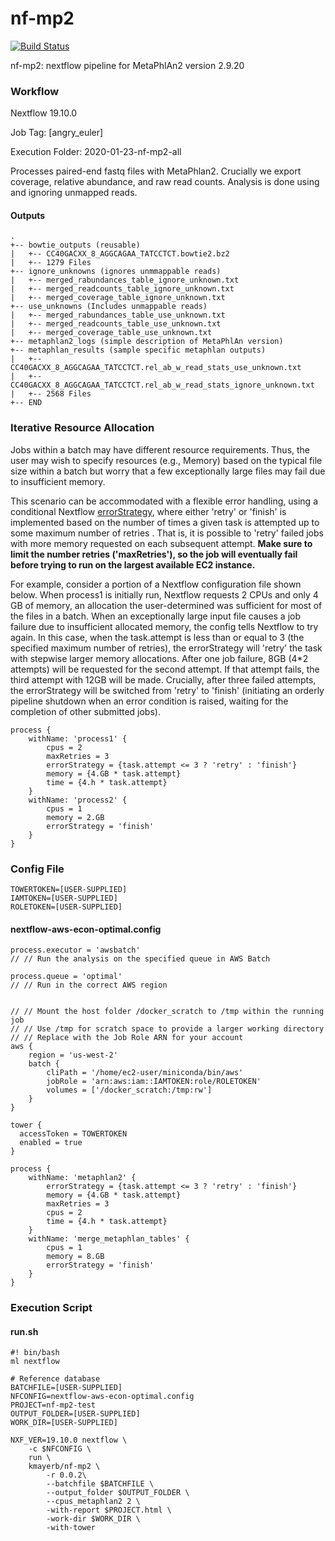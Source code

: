 # nf-mp2

[![Build Status](https://travis-ci.com/kmayerb/nf-mp2.svg?branch=master)](https://travis-ci.com/kmayerb/nf-mp2)

nf-mp2: nextflow pipeline for MetaPhlAn2 version 2.9.20

### Workflow

Nextflow 19.10.0 

Job Tag: [angry_euler]

Execution Folder: 2020-01-23-nf-mp2-all

Processes paired-end fastq files with MetaPhlan2. Crucially we export coverage, relative abundance, and raw read counts. Analysis is done using and ignoring unmapped reads. 

#### Outputs

```
.
+-- bowtie_outputs (reusable)
|   +-- CC40GACXX_8_AGGCAGAA_TATCCTCT.bowtie2.bz2 
|   +-- 1279 Files
+-- ignore_unknowns (ignores unmmappable reads)
|   +-- merged_rabundances_table_ignore_unknown.txt
|   +-- merged_readcounts_table_ignore_unknown.txt
|   +-- merged_coverage_table_ignore_unknown.txt
+-- use_unknowns (Includes unmappable reads)
|   +-- merged_rabundances_table_use_unknown.txt
|   +-- merged_readcounts_table_use_unknown.txt
|   +-- merged_coverage_table_use_unknown.txt
+-- metaphlan2_logs (simple description of MetaPhlAn version)
+-- metaphlan_results (sample specific metaphlan outputs)
|   +-- CC40GACXX_8_AGGCAGAA_TATCCTCT.rel_ab_w_read_stats_use_unknown.txt
|   +-- CC40GACXX_8_AGGCAGAA_TATCCTCT.rel_ab_w_read_stats_ignore_unknown.txt
|   +-- 2568 Files
+-- END
```


### Iterative Resource Allocation

Jobs within a batch may have different resource requirements. Thus, the user may wish to specify resources (e.g., Memory) based on the typical file size within a batch but worry that a few exceptionally large files may fail due to insufficient memory. 

This scenario can be accommodated with a flexible error handling, using a conditional Nextflow [errorStrategy](https://www.nextflow.io/docs/latest/process.html), where either 'retry' or 'finish' is implemented based on the number of times a given task is attempted up to some maximum number of retries .  That is, it is possible to 'retry' failed jobs with more memory requested on each subsequent attempt. **Make sure to limit the number retries ('maxRetries'), so the job will eventually fail before trying to run on the largest available EC2 instance.**

For example, consider a portion of a Nextflow configuration file shown below. When process1 is initially run, Nextflow requests 2 CPUs and only 4 GB of memory, an allocation the user-determined was sufficient for most of the files in a batch. When an exceptionally large input file causes a job failure due to insufficient allocated memory, the config tells Nextflow to try again. In this case, when the task.attempt is less than or equal to 3 (the specified maximum number of retries), the errorStrategy will 'retry' the task with stepwise larger memory allocations. After one job failure, 8GB (4*2 attempts) will be requested for the second attempt. If that attempt fails, the third attempt with 12GB will be made. Crucially, after three failed attempts, the errorStrategy will be switched from 'retry' to 'finish' (initiating an orderly pipeline shutdown when an error condition is raised, waiting for the completion of other submitted jobs). 


```
process {
    withName: 'process1' {
        cpus = 2
        maxRetries = 3
        errorStrategy = {task.attempt <= 3 ? 'retry' : 'finish'}
        memory = {4.GB * task.attempt}
        time = {4.h * task.attempt}
    }
    withName: 'process2' {
        cpus = 1
        memory = 2.GB
        errorStrategy = 'finish'
    }
}
```






### Config File
```
TOWERTOKEN=[USER-SUPPLIED]
IAMTOKEN=[USER-SUPPLIED]
ROLETOKEN=[USER-SUPPLIED]
```

#### nextflow-aws-econ-optimal.config
```
process.executor = 'awsbatch'
// // Run the analysis on the specified queue in AWS Batch

process.queue = 'optimal'
// // Run in the correct AWS region


// // Mount the host folder /docker_scratch to /tmp within the running job
// // Use /tmp for scratch space to provide a larger working directory
// // Replace with the Job Role ARN for your account
aws {
    region = 'us-west-2'
    batch {
        cliPath = '/home/ec2-user/miniconda/bin/aws'
        jobRole = 'arn:aws:iam::IAMTOKEN:role/ROLETOKEN'
        volumes = ['/docker_scratch:/tmp:rw']
    }
}

tower {
  accessToken = TOWERTOKEN
  enabled = true
}

process {
    withName: 'metaphlan2' {
        errorStrategy = {task.attempt <= 3 ? 'retry' : 'finish'}
        memory = {4.GB * task.attempt}
        maxRetries = 3
        cpus = 2
        time = {4.h * task.attempt}
    }
    withName: 'merge_metaphlan_tables' {
        cpus = 1
        memory = 8.GB
        errorStrategy = 'finish'
    }
}
```


### Execution Script

#### run.sh

```
#! bin/bash
ml nextflow

# Reference database
BATCHFILE=[USER-SUPPLIED]
NFCONFIG=nextflow-aws-econ-optimal.config
PROJECT=nf-mp2-test
OUTPUT_FOLDER=[USER-SUPPLIED]
WORK_DIR=[USER-SUPPLIED]

NXF_VER=19.10.0 nextflow \
    -c $NFCONFIG \
    run \
    kmayerb/nf-mp2 \
        -r 0.0.2\
        --batchfile $BATCHFILE \
        --output_folder $OUTPUT_FOLDER \
        --cpus_metaphlan2 2 \
        -with-report $PROJECT.html \
        -work-dir $WORK_DIR \
        -with-tower

```


